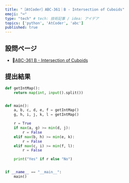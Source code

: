 ```yaml
---
title: "［AtCoder］ABC-361｜B - Intersection of Cuboids"
emoji: "⌨️"
type: "tech" # tech: 技術記事 / idea: アイデア
topics: ['python', 'AtCoder', 'abc']
published: true
---
```


## 設問ページ

- 🔗[ABC-361 B - Intersection of Cuboids](https://atcoder.jp/contests/abc361/tasks/abc361_b)

## 提出結果

```python
def getIntMap():
    return map(int, input().split())


def main():
    a, b, c, d, e, f = getIntMap()
    g, h, i, j, k, l = getIntMap()

    r = True
    if max(a, g) >= min(d, j):
        r = False
    elif max(b, h) >= min(e, k):
        r = False
    elif max(c, i) >= min(f, l):
        r = False

    print("Yes" if r else "No")


if __name__ == "__main__":
    main()
```
